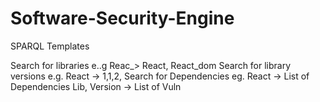 # Software-Security-Engine

SPARQL Templates

Search for libraries e..g Reac_> React, React_dom
Search for library versions e.g. React → 1,1,2,
Search for Dependencies eg. React → List of Dependencies
Lib, Version → List of Vuln
